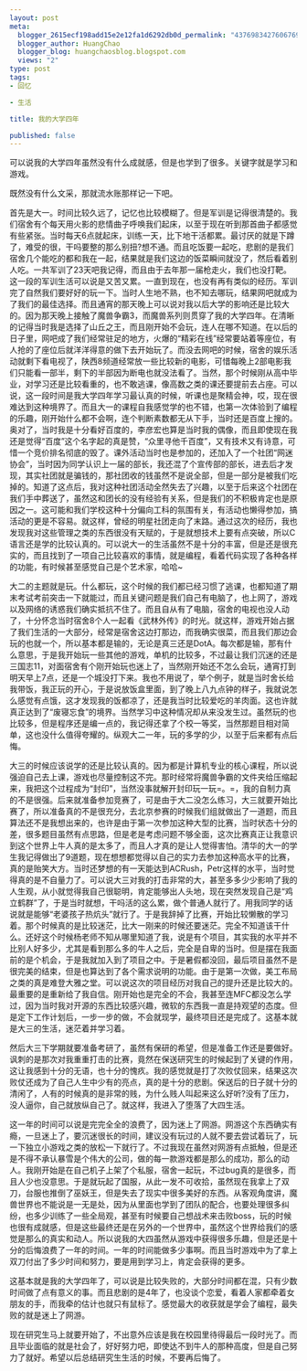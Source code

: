 ```yaml
--- 
layout: post
meta: 
  blogger_2615ecf198add15e2e12fa1d6292db0d_permalink: "4376983427606769932"
  blogger_author: HuangChao
  blogger_blog: huangchaosblog.blogspot.com
  views: "2"
type: post
tags: 
- 回忆

- 生活

title: 我的大学四年

published: false
---
```

可以说我的大学四年虽然没有什么成就感，但是也学到了很多。关键字就是学习和游戏。

既然没有什么文采，那就流水账那样记一下吧。

首先是大一。时间比较久远了，记忆也比较模糊了。但是军训是记得很清楚的。我们宿舍有个每天用火影的悲情曲子呼唤我们起床，以至于现在听到那首曲子都感觉有些紧张。当时每天6点就起床，训练一天，比下地干活都累。最讨厌的就是下蹲了，难受的很，干吗要整的那么别扭?想不通。而且吃饭要一起吃，悲剧的是我们宿舍几个能吃的都和我在一起，结果就是我们这边的饭菜瞬间就没了，然后看着别人吃。一共军训了23天吧我记得，而且由于去年那一届枪走火，我们也没打靶。这一段的军训生活可以说是又苦又累。一直到现在，也没有再有类似的经历。军训完了自然我们要好好的玩一下。当时人生地不熟，也不知去哪玩，结果网吧就成为了我们的最佳选择。而且通宵的那天晚上可以说对我以后大学的影响还是比较大的。因为那天晚上接触了魔兽争霸3，而魔兽系列则贯穿了我的大学四年。在清晰的记得当时我是选择了山丘之王，而且刚开始不会玩，连人在哪不知道。在以后的日子里，网吧成了我们经常驻足的地方，火爆的“精彩在线”经常要站着等座位，有人抢的了座位后就洋洋得意的做下去开始玩了。而没去网吧的时候，宿舍的娱乐活动就剩下看电视了，陕西8频道经常放一些比较新的电影，可惜每晚上2部电影我们只能看一部半，剩下的半部因为断电也就没法看了。当然，那个时候刚从高中毕业，对学习还是比较看重的，也不敢逃课，像高数之类的课还要提前去占座。可以说，这一段时间是我大学四年学习最认真的时候，听课也是聚精会神，哎，现在很难达到这种境界了。而且大一的课程自我感觉学的也不错，也第一次体验到了编程的乐趣，刚开始什么都不会啊，连个判断素数都无从下手，当时还是百度上搜的。奥对了，当时我是十分看好百度的，李彦宏也算是当时我的偶像，而且即使现在我还是觉得“百度”这个名字起的真是赞，“众里寻他千百度”，又有技术又有诗意，可惜一个竞价排名彻底的毁了。课外活动当时也是参加的，还加入了一个社团“网迷协会”，当时因为同学认识上一届的部长，我还混了个宣传部的部长，进去后才发现，其实社团就是骗钱的，那社团收的钱虽然不是说全部，但是一部分是被我们吃掉的。知道了这点后，我对这种社团活动全然失去了兴趣，以至于后来这个社团在我们手中葬送了，虽然这和团长的没有经验有关系，但是我们的不积极肯定也是原因之一。这可能和我们学校这种十分偏向工科的氛围有关，有活动也懒得参加，搞活动的更是不容易。就这样，曾经的明星社团走向了末路。通过这次的经历，我也发现我对这些管理之类的东西很没有天赋的，于是就想技术上要有点突破，所以C语言还是学的比较认真的。可以说大一的生活虽然不是十分的丰富，但是还是很充实的，而且找到了一项自己比较喜欢的事情，就是编程，看着代码实现了各种各样的功能，有时候甚至感觉自己是个艺术家，哈哈~

大二的主题就是玩。什么都玩，这个时候的我们都已经习惯了逃课，也都知道了期末考试考前突击一下就能过，而且关键问题是我们自己有电脑了，也上网了，游戏以及网络的诱惑我们确实抵抗不住了。而且自从有了电脑，宿舍的电视也没人动了，十分怀念当时宿舍8个人一起看《武林外传》的时光。就这样，游戏开始占据了我们生活的一大部分，经常是宿舍这边打那边，而我确实很菜，而且我们那边会玩的也就一个，所以基本都是输的，无论是真三还是DotA。每次都是输，那有什么意思，于是我开始玩一些其他的游戏，单机的比较多，不过最让我们沉迷的还是三国志11，对面宿舍有个刚开始玩也迷上了，当然刚开始还不怎么会玩，通宵打到明天早上7点，还是一个城没打下来。我也不用说了，举个例子，就是当时舍长给我带饭，我正玩的开心，于是说放饭盒里面，到了晚上八九点钟的样子，我就说怎么感觉有点饿，这才发现我的饭都凉了，还是我当时比较爱吃的羊肉面。这也许就真正达到了“废寝忘食”的境界。当然学习中这种情况却从来没发生过。虽然玩的也比较多，但是程序还是编一点的，我记得还拿了个校一等奖，当然那题目相对简单，这也没什么值得夸耀的。纵观大二一年，玩的多学的少，以至于后来都有点后悔。

大三的时候应该说学的还是比较认真的。因为都是计算机专业的核心课程，所以说强迫自己去上课，游戏也尽量控制这不完。那时经常将魔兽争霸的文件夹给压缩起来，我把这个过程成为“封印”，当然没事就解开封印玩一玩=。=，我的自制力真的不是很强。后来就准备参加竞赛了，可是由于大二没怎么练习，大三就要开始比赛了，所以准备真的不是很充分，去北京参赛的时候我们组就做出了一道题，而且算法还不是我想出来的，也许是由于第一次参加这种大型的比赛，当时状态十分的差，很多题目虽然有点思路，但是老是考虑问题不够全面，这次比赛真正让我意识到这个世界上牛人真的是太多了，而且人才真的是让人觉得害怕。清华的大一的学生我记得做出了9道题，现在想想都觉得以自己的实力去参加这种高水平的比赛，真的是贻笑大方。当时还梦想的有一天能达到ACRush，Petr这样的水平，当时觉得真的是不自量力了。可以说大三对我的打击非常的大，甚至多多少少影响了我的人生观，从小就觉得我自己很聪明，肯定能够出人头地，现在突然发现自己是“鸡立鹤群”了，于是当时就想，干吗活的这么累，做个普通人就行了。用我同学的话说就是能够“老婆孩子热炕头”就行了。于是我辞掉了比赛，开始比较懒散的学习着。那个时候真的是比较迷茫，比大一刚来的时候还要迷茫。完全不知道该干什么。还好这个时候杨老师不知从哪里知道了我，说是有个项目，其实我的水平并不比别人好多少，尤其是看到那么多的牛人之后，完全是自卑的当时。但是摆在我面前的是个机会，于是我就加入到了项目之中。于是暑假都没回，最后项目虽然不是很完美的结束，但是也算达到了各个需求说明的功能。由于是第一次做，美工布局之类的真是难登大雅之堂。可以说这次的项目经历对我自己的提升还是比较大的。最重要的是重新给了我自信。刚开始也是完全的不会，我甚至连MFC都没怎么学过，因为当时我对开源的东西比较感兴趣，微软的东西我一直是持观望的态度。但是定下工作计划后，一步一步的做，不会就现学，最终项目还是完成了。这基本就是大三的生活，迷茫着并学习着。

然后大三下学期就要准备考研了，虽然有保研的希望，但是准备工作还是要做好。讽刺的是那次对我重重打击的比赛，竟然在保送研究生的时候起到了关键的作用，这让我感到十分的无语，也十分的愧疚。我的感觉就是打了次败仗回来，结果这次败仗还成为了自己人生中少有的亮点，真的是十分的悲剧。保送后的日子就十分的清闲了，人有的时候真的是非常的贱，为什么贱人叫起来这么好听?没有了压力，没人逼你，自己就放纵自己了。就这样，我进入了堕落了大四生活。

这一年的时间可以说是完完全全的浪费了，因为迷上了网游。网游这个东西确实有瘾，一旦迷上了，要沉迷很长的时间，建议没有玩过的人就不要去尝试着玩了，玩一下独立小游戏之类的放松一下就行了。不过我现在虽然对网游有点抵触，但是还是不得不承认暴雪是个伟大的公司，做的每一款游戏都是那么的成功，那么的动人。我刚开始是在自己机子上架了个私服，宿舍一起玩，不过bug真的是很多，而且人少也没意思。于是就玩起了国服，从此一发不可收拾，虽然现在我拿上了双刀，台服也推倒了巫妖王，但是失去了现实中很多美好的东西。从客观角度讲，魔兽世界也不能说是一无是处，因为从里面也学到了团队的配合，也要处理很多纠纷，也多少训练了一些全局观，甚至有时候要自己想战术来击败boss，玩的时候也很有成就感，但是这些最终还是在另外的一个世界中，虽然这个世界给我们的感觉是那么的真实和动人。所以说我的大四虽然从游戏中获得很多乐趣，但是还是十分的后悔浪费了一年的时间。一年的时间能做多少事啊。而且当时游戏中为了拿上双刀付出了多少时间和努力，要是用到学习上，肯定会获得的更多。

这基本就是我的大学四年了，可以说是比较失败的，大部分时间都在混，只有少数时间做了点有意义的事。而且悲剧的是4年了，也没谈个恋爱，看着人家都牵着女朋友的手，而我牵的估计也就只有鼠标了。感觉最大的收获就是学会了编程，最失败的就是迷上了网游。

现在研究生马上就要开始了，不出意外应该是我在校园里待得最后一段时光了。而且毕业面临的就是社会了，好好努力吧，即使达不到牛人的那种高度，但是自己努力了就好。希望以后总结研究生生活的时候，不要再后悔了。
